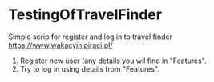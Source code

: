 # TestingOfTravelFinder

Simple scrip for register and log in to travel finder https://www.wakacyjnipiraci.pl/

1) Register new user (any details you wil find in "Features".
2) Try to log in using details from "Features".

[//]: # (3&#41; Check the searching box. )
